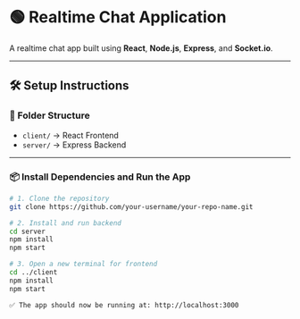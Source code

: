 # 🟢 Realtime Chat Application

A realtime chat app built using **React**, **Node.js**, **Express**, and **Socket.io**.

---

## 🛠️ Setup Instructions

### 📁 Folder Structure
- `client/` → React Frontend  
- `server/` → Express Backend

---

### 📦 Install Dependencies and Run the App

```bash
# 1. Clone the repository
git clone https://github.com/your-username/your-repo-name.git

# 2. Install and run backend
cd server
npm install
npm start

# 3. Open a new terminal for frontend
cd ../client
npm install
npm start

✅ The app should now be running at: http://localhost:3000